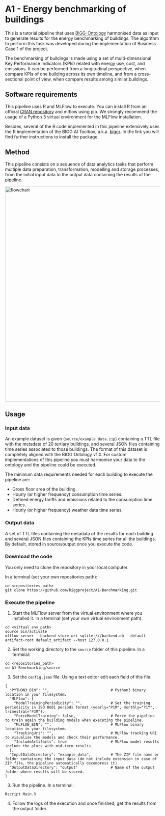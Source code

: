 # A1 - Energy benchmarking of buildings

This is a tutorial pipeline that uses [BIGG-Ontology](https://www.github.com/biggproject/Ontology) harmonised data as input to generate results for the energy benchmarking of buildings. The algorithm to perform this task was developed during the implementation of Business Case 1 of the project.

The benchmarking of buildings is made using a set of multi-dimensional Key Performance Indicators (KPIs) related with energy use, cost, and emissions. It can be performed from a longitudinal perspective, when compare KPIs of one building across its own timeline, and from a cross-sectional point of view, when compare results among similar buildings.

## Software requirements

This pipeline uses R and MLFlow to execute. You can install R from an official [CRAN repository](https://cloud.r-project.org/) and mlflow using pip. We strongly recommend the usage of a Python 3 virtual environment for the MLFlow installation.

Besides, several of the R code implemented in this pipeline extensively uses the R implementation of the BIGG AI Toolbox, a.k.a. [biggr](https://www.github.com/biggproject/biggr). In the link you will find further instructions to install the package. 

## Method

This pipeline consists on a sequence of data analytics tasks that perform multiple data preparation, transformation, modelling and storage processes, from the initial input data to the output data containing the results of the pipeline.

<img src="flowchart.png" alt="flowchart" width="700"/>

## Usage

### Input data

An example dataset is given (`source/example_data.zip`) containing a TTL file with the metadata of 20 tertiary buildings, and several JSON files containing time series associated to those buildings. The format of this dataset is completely aligned with the BIGG Ontology v1.0. For custom implementations of this pipeline you must harmonise your data to the ontology and the pipeline could be executed.

The minimum data requirements needed for each building to execute the pipeline are: 

- Gross floor area of the building.
- Hourly (or higher frequency) consumption time series.
- Defined energy tariffs and emissions related to the consumption time series.
- Hourly (or higher frequency) weather data time series.

### Output data

A set of TTL files containing the metadata of the results for each building and several JSON files containing the KPIs time series for all the buildings.
By default, stored in source/output once you execute the code.

### Download the code

You only need to clone the repository in your local computer.

In a terminal (set your own repositories path):
```
cd <repositories_path>
git clone https://github.com/biggproject/A1-Benchmarking.git
```

### Execute the pipeline

1. Start the MLFlow server from the virtual environment where you installed it. In a terminal (set your own virtual environment path):
```
cd <virtual_env_path>
source bin/activate
mlflow server --backend-store-uri sqlite:///backend.db --default-artifact-root default_artifact --host 127.0.0.1
```
2. Set the working directory to the `source` folder of this pipeline. In a terminal:
```
cd <repositories_path>
cd A1-Benchmarking/source
```
3. Set the `config.json` file. Using a text editor edit each field of this file.
```
{
  "PYTHON3_BIN": "",                            # Python3 binary location in your filesystem.
  "MLFlow": {
    "ModelTrainingPeriodicity": "",             # Set the training periodicity in ISO 8601 periods format (yearly="P1M", monthly="P1Y", trimestral="P3M").
    "ForceModelTraining": false,                # Force the pipeline to train again the building models when executing the pipeline.
    "MLFLOW_BIN": "",                           # MLFlow binary location in your filesystem.
    "TrackingUri": "",                          # MLFlow tracking URI to visualise the models and check their performance.
    "IncludeArtifacts": true                    # MLFlow model results include the plots with mid-term results.
  },
  "InputDataDirectory": "example_data",         # The ZIP file name or folder containing the input data (do not include extension in case of ZIP file, the pipeline automatically decompress it).
  "OutputDataDirectory": "output"               # Name of the output folder where results will be stored.
}
```
3. Run the pipeline. In a terminal:
```
Rscript Main.R
```
4. Follow the logs of the execution and once finished, get the results from the output folder.